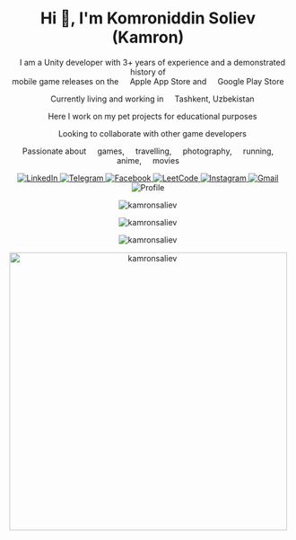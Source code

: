 <h1 align="center">Hi 👋, I'm Komroniddin Soliev (Kamron) </h1>

<!-- Description -->
<p align="center">
   <img src="https://cdn-icons-png.flaticon.com/512/5969/5969294.png" width="12"/> I am a Unity developer with 3+ years of experience and a demonstrated history of <br> mobile game releases on the <img src="https://cdn-icons-png.flaticon.com/512/5977/5977575.png" width="12"/> Apple App Store and <img src="https://cdn-icons-png.flaticon.com/512/6124/6124997.png" width="12"/> Google Play Store
</p>
<p align="center">
   <img src="https://cdn-icons-png.flaticon.com/512/609/609803.png" width="12"/> Currently living and working in <img src="https://cdn-icons-png.flaticon.com/512/6177/6177136.png" width="12"/> Tashkent, Uzbekistan
</p>
<p align="center">
   <img src="https://cdn-icons-png.flaticon.com/512/560/560216.png" width="12"/> Here I work on my pet projects for educational purposes
</p>
<p align="center">
   <img src="https://cdn-icons-png.flaticon.com/512/4337/4337288.png" width="12"/> Looking to collaborate with other game developers
</p>
<p align="center">
   <img src="https://cdn-icons-png.flaticon.com/512/7172/7172786.png" width="12"/> Passionate about <img src="https://cdn-icons-png.flaticon.com/512/141/141073.png" width="12"/> games, <img src="https://cdn-icons-png.flaticon.com/512/3867/3867887.png" width="12"/> travelling, <img src="https://cdn-icons-png.flaticon.com/512/2972/2972113.png" width="12"/> photography, <img src="https://cdn-icons-png.flaticon.com/512/755/755347.png" width="12"/> running, <img src="https://cdn-icons-png.flaticon.com/512/3716/3716110.png" width="12"/> anime, <img src="https://cdn-icons-png.flaticon.com/512/2217/2217611.png" width="12"/> movies
</p>

<!-- Badges -->
<p align="center">
    <a href="https://linkedin.com/in/komroniddin-soliev" target="_blank">
        <img alt="LinkedIn" src="https://img.shields.io/badge/-LinkedIn-0084b1?style=flat&logo=linkedin&logoColor=white" />
    </a>
    <a href="https://t.me/Kemron" target="_blank">
        <img alt="Telegram" src="https://img.shields.io/badge/-Telegram-61a8de?style=flat&logo=telegram&logoColor=white" />
    </a>
    <a href="https://fb.com/komroniddin.soliev" target="_blank">
        <img alt="Facebook" src="https://img.shields.io/badge/-Facebook-3a559f?style=flat&logo=facebook&logoColor=white" />
    </a>
    <a href="https://leetcode.com/KamronSaliev/" target="_blank">
        <img alt="LeetCode" src="https://img.shields.io/badge/-LeetCode-ffa116?style=flat&logo=leetcode&logoColor=white" />
    </a>
    <a href="https://instagram.com/kamronsaliev" target="_blank">
        <img alt="Instagram" src="https://img.shields.io/badge/-Instagram-c536a4?style=flat&logo=instagram&logoColor=white" />
    </a>
    <a href="mailto:kamron.saliev5@gmail.com" target="_blank">
        <img alt="Gmail" src="https://img.shields.io/badge/-Gmail-dd4b39?style=flat&logo=gmail&logoColor=white" />
    </a>
    <img alt="Profile" src="https://komarev.com/ghpvc/?username=kamronsaliev&label=Profile%20views&color=178600&style=flat" />
</p>

<!-- Most languages -->
<p align="center">
    <img src="https://github-readme-stats-git-masterrstaa-rickstaa.vercel.app/api/top-langs?username=kamronsaliev&locale=en&theme=nord&layout=compact&card_width=445" alt="kamronsaliev" />
</p>

<!-- GitHub stats -->
<p align="center">
    <img src="https://github-readme-stats-git-masterrstaa-rickstaa.vercel.app/api?username=kamronsaliev&locale=en&theme=nord&count_private=true&show_icons=true" alt="kamronsaliev" />
</p>

<!-- Streak stats -->
<p align="center">
    <img src="https://github-readme-streak-stats.herokuapp.com/?user=kamronsaliev&theme=nord&no-bg=true&no-frame=true" alt="kamronsaliev" />
</p>

<!-- Trophies -->
<p align="center"> 
    <a href="https://github.com/ryo-ma/github-profile-trophy"><img width="495pt" src="https://github-profile-trophy.vercel.app/?username=kamronsaliev&theme=nord&margin-w=15&title=Commits,Followers,Repositories,Stars,PullRequest&column=5" alt="kamronsaliev" /></a> 
</p>
